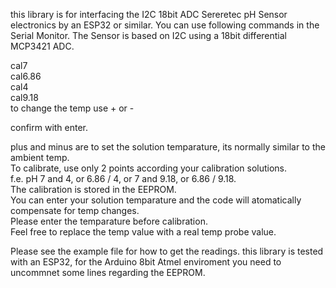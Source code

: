this library is for interfacing the I2C 18bit ADC Sereretec pH Sensor electronics by an ESP32 or similar.
You can use following commands in the Serial Monitor.
The Sensor is based on I2C using a 18bit differential MCP3421 ADC.

cal7  
cal6.86   
cal4  
cal9.18   
to change the temp use + or -

confirm with enter.

plus and minus are to set the solution temparature, 
its normally similar to the ambient temp.   
To calibrate, use only 2 points according your calibration solutions.   
f.e. pH 7 and 4, or 6.86 / 4, or 7 and 9.18, or 6.86 / 9.18.  
The calibration is stored in the EEPROM.  
You can enter your solution temparature and the code will atomatically compensate for temp changes.  
Please enter the temparature before calibration.    
Feel free to replace the temp value with a real temp probe value. 

Please see the example file for how to get the readings.
this library is tested with an ESP32, for the Arduino 8bit Atmel enviroment you need to uncommnet some lines regarding the EEPROM.
